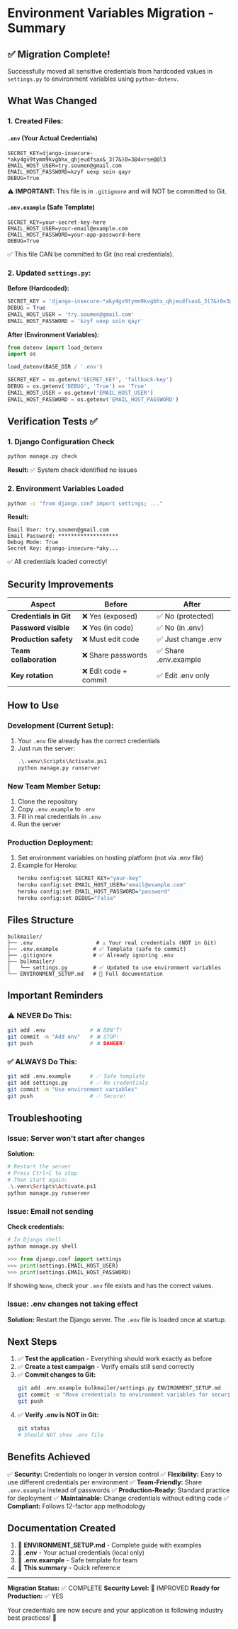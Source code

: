 # Environment Variables Migration - Summary

## ✅ Migration Complete!

Successfully moved all sensitive credentials from hardcoded values in `settings.py` to environment variables using `python-dotenv`.

## What Was Changed

### 1. Created Files:

#### `.env` (Your Actual Credentials)
```env
SECRET_KEY=django-insecure-*aky4gv9tymm9kvgbhx_qhjeudfsax&_3(7&)0=3@4vrse@@l3
EMAIL_HOST_USER=try.soumen@gmail.com
EMAIL_HOST_PASSWORD=kzyf uexp soin qayr
DEBUG=True
```

⚠️ **IMPORTANT:** This file is in `.gitignore` and will NOT be committed to Git.

#### `.env.example` (Safe Template)
```env
SECRET_KEY=your-secret-key-here
EMAIL_HOST_USER=your-email@example.com
EMAIL_HOST_PASSWORD=your-app-password-here
DEBUG=True
```

✅ This file CAN be committed to Git (no real credentials).

### 2. Updated `settings.py`:

**Before (Hardcoded):**
```python
SECRET_KEY = 'django-insecure-*aky4gv9tymm9kvgbhx_qhjeudfsax&_3(7&)0=3@4vrse@@l3'
DEBUG = True
EMAIL_HOST_USER = 'try.soumen@gmail.com'
EMAIL_HOST_PASSWORD = 'kzyf uexp soin qayr'
```

**After (Environment Variables):**
```python
from dotenv import load_dotenv
import os

load_dotenv(BASE_DIR / '.env')

SECRET_KEY = os.getenv('SECRET_KEY', 'fallback-key')
DEBUG = os.getenv('DEBUG', 'True') == 'True'
EMAIL_HOST_USER = os.getenv('EMAIL_HOST_USER')
EMAIL_HOST_PASSWORD = os.getenv('EMAIL_HOST_PASSWORD')
```

## Verification Tests ✅

### 1. Django Configuration Check
```bash
python manage.py check
```
**Result:** ✅ System check identified no issues

### 2. Environment Variables Loaded
```bash
python -c "from django.conf import settings; ..."
```
**Result:**
```
Email User: try.soumen@gmail.com
Email Password: *******************
Debug Mode: True
Secret Key: django-insecure-*aky...
```

✅ All credentials loaded correctly!

## Security Improvements

| Aspect | Before | After |
|--------|--------|-------|
| **Credentials in Git** | ❌ Yes (exposed) | ✅ No (protected) |
| **Password visible** | ❌ Yes (in code) | ✅ No (in .env) |
| **Production safety** | ❌ Must edit code | ✅ Just change .env |
| **Team collaboration** | ❌ Share passwords | ✅ Share .env.example |
| **Key rotation** | ❌ Edit code + commit | ✅ Edit .env only |

## How to Use

### Development (Current Setup):
1. Your `.env` file already has the correct credentials
2. Just run the server:
   ```bash
   .\.venv\Scripts\Activate.ps1
   python manage.py runserver
   ```

### New Team Member Setup:
1. Clone the repository
2. Copy `.env.example` to `.env`
3. Fill in real credentials in `.env`
4. Run the server

### Production Deployment:
1. Set environment variables on hosting platform (not via .env file)
2. Example for Heroku:
   ```bash
   heroku config:set SECRET_KEY="your-key"
   heroku config:set EMAIL_HOST_USER="email@example.com"
   heroku config:set EMAIL_HOST_PASSWORD="password"
   heroku config:set DEBUG="False"
   ```

## Files Structure

```
bulkmailer/
├── .env                    # ⚠️ Your real credentials (NOT in Git)
├── .env.example           # ✅ Template (safe to commit)
├── .gitignore             # ✅ Already ignoring .env
├── bulkmailer/
│   └── settings.py        # ✅ Updated to use environment variables
└── ENVIRONMENT_SETUP.md   # 📄 Full documentation
```

## Important Reminders

### ⚠️ NEVER Do This:
```bash
git add .env              # ❌ DON'T!
git commit -m "Add env"   # ❌ STOP!
git push                  # ❌ DANGER!
```

### ✅ ALWAYS Do This:
```bash
git add .env.example      # ✅ Safe template
git add settings.py       # ✅ No credentials
git commit -m "Use environment variables"
git push                  # ✅ Secure!
```

## Troubleshooting

### Issue: Server won't start after changes

**Solution:**
```bash
# Restart the server
# Press Ctrl+C to stop
# Then start again:
.\.venv\Scripts\Activate.ps1
python manage.py runserver
```

### Issue: Email not sending

**Check credentials:**
```python
# In Django shell
python manage.py shell

>>> from django.conf import settings
>>> print(settings.EMAIL_HOST_USER)
>>> print(settings.EMAIL_HOST_PASSWORD)
```

If showing `None`, check your `.env` file exists and has the correct values.

### Issue: .env changes not taking effect

**Solution:** Restart the Django server. The `.env` file is loaded once at startup.

## Next Steps

1. ✅ **Test the application** - Everything should work exactly as before
2. ✅ **Create a test campaign** - Verify emails still send correctly
3. ✅ **Commit changes to Git:**
   ```bash
   git add .env.example bulkmailer/settings.py ENVIRONMENT_SETUP.md
   git commit -m "Move credentials to environment variables for security"
   git push
   ```
4. ✅ **Verify .env is NOT in Git:**
   ```bash
   git status
   # Should NOT show .env file
   ```

## Benefits Achieved

✅ **Security:** Credentials no longer in version control
✅ **Flexibility:** Easy to use different credentials per environment
✅ **Team-Friendly:** Share `.env.example` instead of passwords
✅ **Production-Ready:** Standard practice for deployment
✅ **Maintainable:** Change credentials without editing code
✅ **Compliant:** Follows 12-factor app methodology

## Documentation Created

1. 📄 **ENVIRONMENT_SETUP.md** - Complete guide with examples
2. 📄 **.env** - Your actual credentials (local only)
3. 📄 **.env.example** - Safe template for team
4. 📄 **This summary** - Quick reference

---

**Migration Status:** ✅ COMPLETE
**Security Level:** 🔐 IMPROVED
**Ready for Production:** ✅ YES

Your credentials are now secure and your application is following industry best practices! 🎉
